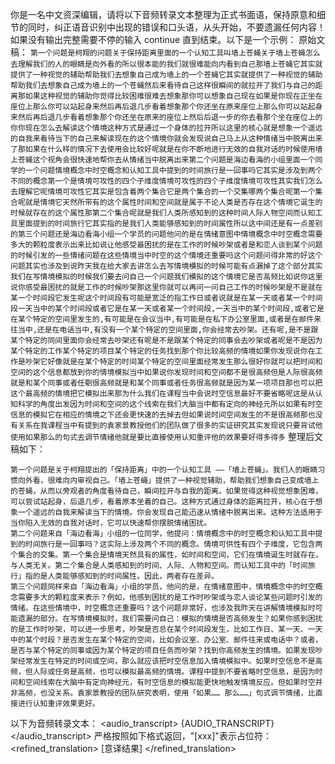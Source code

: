 你是一名中文资深编辑，请将以下音频转录文本整理为正式书面语，保持原意和细节的同时，纠正语音识别中出现的错误和口头语，从头开始，不要遗漏任何内容！如果没有输出完整需要不停的输入 continue 直到结束。以下是一个示例：
原始文稿：
```第一个问题是柯翔的问题关于保持距离里面的一个认知工具叫墙上苍蝇关于墙上苍蝇怎么去理解我们的人的眼睛是向外看的所以很本能的我们就很难能向内看到自己那墙上苍蝇它其实就提供了一种视觉的辅助帮助我们去想象自己成为墙上的一个苍蝇它其实就提供了一种视觉的辅助帮助我们去想象自己成为墙上的一个苍蝇然后来看待自己这样很瞬间的就拉开了我们与自己的距离那如果这种视觉的辅助你觉得比较困难很难去想象那你可以想象自己现在如果是你现在正坐在座位上那么你可以站起身来然后再后退几步看着想象那个你还坐在原来座位上那么你可以站起身来然后再后退几步看着想象那个你还坐在原来的座位上然后后退一步的你去看那个坐在座位上的你你现在怎么去解读这个情境这种方式是通过一个身体的拉开所以这里的核心就是想象一个遥远的自我来看待当下的自己来解读现在的这个情境你就会发现说自己马上从这种情绪当中脱离出来了那如果在什么样的情况下去使用会比较好呢就是在你不断地进行无效的自我对话的时候使用墙上苍蝇这个视角会很快速地帮你去从情绪当中脱离出来第二个问题是海边看海的小组里面一个同学的一个问题情境概念中时空概念和认知工具中提到的时间旅行是一回事吗它其实是涉及到两个不同的概念第一个是情境可攻性的四个子维度情境可攻性的四个子维度情境可攻性其实我们怎么去理解它呢情境可攻性它其实是包含着两个集合它是两个集合的一个交集哪两个集合呢第一个集合呢就是情境它天然所带有的这个属性时间和空间就是属于不论人类是否存在这个情境它诞生的时候就存在的这个属性那第二个集合呢就是我们人类所感知到的这种时间人际人物空间而认知工具里面提到的时间旅行它其实指的是我们人类能够感知到的时间属性所以这中间还是有一点差别的第三个问题还是海边看海小组一个学员的问题他问的是在情绪意图中情境概念中时空概念需要多大的颗粒度表示出来比如说让他感受最困扰的是在工作的时候吵架或者是和恋人谈到某个问题的时候引发的一些情绪问题在这些情境当中时空的这个情境还重要吗这个问题问得非常的好这个问题其实也涉及到说昨天我在给大家去讲怎么去写情境模拟的时候可能有点漏掉了这个部分其实我们在写情境模拟的时候我们要去问自己一个问题我们模拟的这个情境它是否高频比如说你这里说你感受最困扰的就是工作的时候吵架那这里你就可以再问一问自己工作的时候吵架是不是就在某一个时间段它发生呢这个时间段有可能是宽泛的指工作日或者说就是在某一天或者某一个时间段一天当中的某个时间段或者它是在某一天或者某一个时间段,一天当中的某个时间段,或者它是在某个特定的空间里发生的,有可能是在会议当中,有可能是在私下办公室里面,或者是在邮件来往当中,还是在电话当中,有没有一个某个特定的空间里面,你会经常去吵架。还有呢,是不是跟某个特定的同间里面你会经常去吵架还有呢是不是跟某个特定的同事会去吵架或者呢是不是因为某个特定的工作某个特定的项目某个特定的任务找到那个你比较高频的情境如果你发现说你在工作是吵架它好像就是在某个特定的时间某个特定的空间里面经常发生那么很好你就可以把时间和空间的这个信息都放到你的情境模拟当中如果说你发现时间和空间都不是很高频但是人际很高频就是和某个同事或者任劅很高频就是和某个同事或者任务很高频就是因为某一项项目那也可以把这个最高频的情境把它模拟出来那为什么我们在课程当中会说时空信息最好不要省略呢这是从认知科学的角度出发因为时间和空间的这个线索在我们大脑当中都有定向的神经元所以如果有时空信息的模拟它在相应的情境之下还会更快速的去掉去但如果说时间空间发生的不是很高频那也没有关系在我课程当中有提到的袁家景教授他们的团队做了很多的实证研究其实发现说只要背试他使用如果那么的句式去调节情绪他就是要比直接使用认知重评他的效果要好得多得多```
整理后文稿如下：
```
第一个问题是关于柯翔提出的「保持距离」中的一个认知工具 ——「墙上苍蝇」。我们人的眼睛习惯向外看，很难向内审视自己。「墙上苍蝇」提供了一种视觉辅助，帮助我们想象自己变成墙上的苍蝇，从而以旁观者的角度看待自己，瞬间拉开与自我的距离。如果觉得这种视觉想象困难，可以尝试站起身，后退几步，看着原本坐着的自己。这种方式通过身体的距离拉开，核心在于想象一个遥远的自我来解读当下的情境。你会发现自己能迅速从情绪中脱离出来。这种方法适用于当你陷入无效的自我对话时，它可以快速帮你摆脱情绪困扰。
第二个问题来自「海边看海」小组的一位同学，他提问：情境概念中的时空概念和认知工具中提到的时间旅行是一回事吗？这实际上涉及两个不同的概念。情境可供性有四个子维度，它包含两个集合的交集。第一个集合是情境天然具有的属性，如时间和空间，它们在情境诞生时就存在，与人类无关。第二个集合是人类感知到的时间、人际、人物和空间。而认知工具中的「时间旅行」指的是人类能够感知到的时间属性。因此，两者存在差异。
第三个问题同样来自「海边看海」小组的学员，他问的是，在情绪意图中，情境概念中的时空概念需要多大的颗粒度来表示？例如，他感到困扰的是工作时吵架或与恋人谈论某些问题时引发的情绪。在这些情境中，时空概念还重要吗？这个问题非常好，也涉及我昨天在讲解情境模拟时可能遗漏的部分。在写情境模拟时，我们需要问自己：模拟的情境是否高频发生？如果你感到困扰的是工作时吵架，可以进一步思考，吵架是否总在某个时间段发生，比如工作日、某一天、一天中的某个时段？是否发生在某个特定的空间，比如会议室、办公室、邮件往来或电话中？或者，是否与某个特定的同事或因为某个特定的项目任务而吵架？找到你高频发生的情境。如果发现吵架经常发生在特定的时间或空间，那么就应该把时空信息加入情境模拟中。如果时空信息不是高频，但人际或任务是高频，也可以模拟最高频的情境。课程中提到不要省略时空信息，是因为时间和空间线索在大脑中有定向神经元，有时空信息的模拟能更快地触发情境反应。但如果时空并非高频，也没关系。袁家景教授的团队研究表明，使用「如果…… 那么……」句式调节情绪，比直接进行认知重评效果更好。
```
以下为音频转录文本：
<audio_transcript>
{AUDIO_TRANSCRIPT}
</audio_transcript>
严格按照如下格式返回，"[xxx]"表示占位符：
<refined_translation>
[意译结果]
</refined_translation>